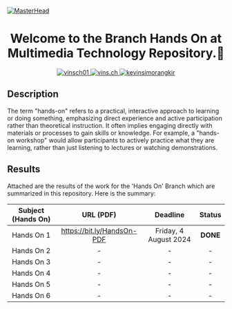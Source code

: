 
[![MasterHead](https://cdna.artstation.com/p/assets/images/images/066/880/442/original/ilgin-gungor-calisma-masasi11.gif?1694002774)](#)

<h1 align="center">Welcome to the Branch Hands On at Multimedia Technology Repository.🙌</h1>
<p align="center">
  <a href="https://twitter.com/vinsch01" target="_blank">
    <img src="https://img.shields.io/badge/Twitter-000000?style=for-the-badge&logo=x&logoColor=white" alt="vinsch01" />
  </a>
  <a href="https://instagram.com/vins.ch" target="_blank">
    <img src="https://img.shields.io/badge/Instagram-000000?style=for-the-badge&logo=instagram&logoColor=white" alt="vins.ch" />
  </a>
  <a href="https://www.linkedin.com/in/kevinsimorangkir" target="_blank">
    <img src="https://img.shields.io/badge/LinkedIn-000000?style=for-the-badge&logo=linkedin&logoColor=white" alt="kevinsimorangkir" />
  </a>
</p>

## Description

The term "hands-on" refers to a practical, interactive approach to learning or doing something, emphasizing direct experience and active participation rather than theoretical instruction. It often implies engaging directly with materials or processes to gain skills or knowledge. For example, a "hands-on workshop" would allow participants to actively practice what they are learning, rather than just listening to lectures or watching demonstrations.

## Results

Attached are the results of the work for the 'Hands On' Branch which are summarized in this repository. Here is the summary:

| Subject (Hands On) | URL (PDF) | Deadline| Status |
| :---: | :---: | :---: | :---: |
| Hands On 1     | https://bit.ly/HandsOn-PDF | Friday, 4 August 2024 | **DONE** |
| Hands On 2     | - | - | - |
| Hands On 3     | - | - | - |
| Hands On 4     | - | - | - |
| Hands On 5     | - | - | - |
| Hands On 6     | - | - | - |

</div>
